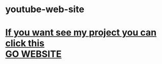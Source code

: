 # youtube-web-site

<h1> <a href="[https://listele.netlify.app/](https://itsmyyoutubewebsite.netlify.app/)">If you want see my project you can click this <br>GO WEBSITE</a>  <h1>
